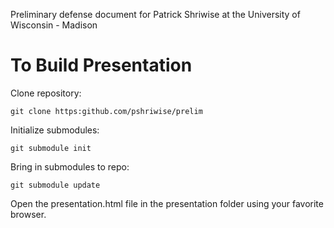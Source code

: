 Preliminary defense document for Patrick Shriwise at the University of Wisconsin - Madison


To Build Presentation
=====================

Clone repository:

`git clone https:github.com/pshriwise/prelim`

Initialize submodules:

`git submodule init`

Bring in submodules to repo:

`git submodule update`

Open the presentation.html file in the presentation folder
using your favorite browser.


